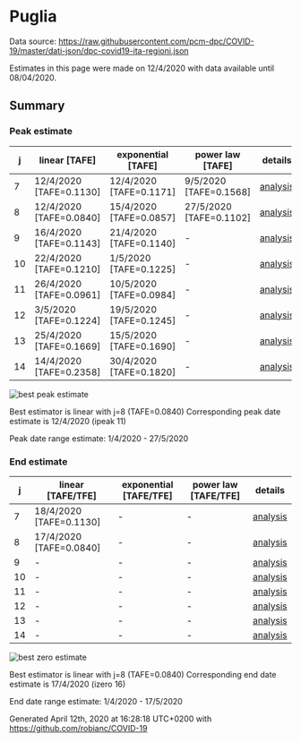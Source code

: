 # Puglia


Data source: https://raw.githubusercontent.com/pcm-dpc/COVID-19/master/dati-json/dpc-covid19-ita-regioni.json

Estimates in this page were made on 12/4/2020 with data available until 08/04/2020.


## Summary 

### Peak estimate 
|j|linear [TAFE]|exponential [TAFE]|power law [TAFE]|details|
|---|----|-----------|---------|-------|
|7|12/4/2020 [TAFE=0.1130]|12/4/2020 [TAFE=0.1171]|9/5/2020 [TAFE=0.1568]|[analysis](COVID-19_puglia_j7_2020-04-08.md)|
|8|12/4/2020 [TAFE=0.0840]|15/4/2020 [TAFE=0.0857]|27/5/2020 [TAFE=0.1102]|[analysis](COVID-19_puglia_j8_2020-04-08.md)|
|9|16/4/2020 [TAFE=0.1143]|21/4/2020 [TAFE=0.1140]|-|[analysis](COVID-19_puglia_j9_2020-04-08.md)|
|10|22/4/2020 [TAFE=0.1210]|1/5/2020 [TAFE=0.1225]|-|[analysis](COVID-19_puglia_j10_2020-04-08.md)|
|11|26/4/2020 [TAFE=0.0961]|10/5/2020 [TAFE=0.0984]|-|[analysis](COVID-19_puglia_j11_2020-04-08.md)|
|12|3/5/2020 [TAFE=0.1224]|19/5/2020 [TAFE=0.1245]|-|[analysis](COVID-19_puglia_j12_2020-04-08.md)|
|13|25/4/2020 [TAFE=0.1669]|15/5/2020 [TAFE=0.1690]|-|[analysis](COVID-19_puglia_j13_2020-04-08.md)|
|14|14/4/2020 [TAFE=0.2358]|30/4/2020 [TAFE=0.1820]|-|[analysis](COVID-19_puglia_j14_2020-04-08.md)|

![best peak estimate](COVID-19_puglia_j8_2020-04-08.png)

Best estimator is linear with j=8 (TAFE=0.0840)
Corresponding peak date estimate is 12/4/2020 (ipeak 11)


Peak date range estimate: 1/4/2020 - 27/5/2020

### End estimate 
|j|linear [TAFE/TFE]|exponential [TAFE/TFE]|power law [TAFE/TFE]|details|
|---|----|-----------|---------|-------|
|7|18/4/2020 [TAFE=0.1130]|-|-|[analysis](COVID-19_puglia_j7_2020-04-08.md)|
|8|17/4/2020 [TAFE=0.0840]|-|-|[analysis](COVID-19_puglia_j8_2020-04-08.md)|
|9|-|-|-|[analysis](COVID-19_puglia_j9_2020-04-08.md)|
|10|-|-|-|[analysis](COVID-19_puglia_j10_2020-04-08.md)|
|11|-|-|-|[analysis](COVID-19_puglia_j11_2020-04-08.md)|
|12|-|-|-|[analysis](COVID-19_puglia_j12_2020-04-08.md)|
|13|-|-|-|[analysis](COVID-19_puglia_j13_2020-04-08.md)|
|14|-|-|-|[analysis](COVID-19_puglia_j14_2020-04-08.md)|

![best zero estimate](COVID-19_puglia_j8_2020-04-08.png)

Best estimator is linear with j=8 (TAFE=0.0840)
Corresponding end date estimate is 17/4/2020 (izero 16)


End date range estimate: 1/4/2020 - 17/5/2020

Generated April 12th, 2020 at 16:28:18 UTC+0200 with https://github.com/robianc/COVID-19
